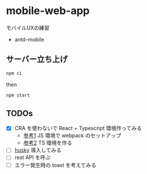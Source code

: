# mobile-web-app

モバイルUXの練習

* antd-mobile

## サーバー立ち上げ

```sh
npm ci
```

then

```sh
npm start
```

## TODOs

* [x] CRA を使わないで React + Typescript 環境作ってみる
  * [参考1](https://enjoyworks.jp/tech-blog/6889) JS 環境で webpack のセットアップ
  * [参考2](https://enjoyworks.jp/tech-blog/7337) TS 環境を作る
* [ ] [husky](https://typicode.github.io/husky/#/) 導入してみる
* [ ] rest API を呼ぶ
* [ ] エラー発生時の toast を考えてみる
